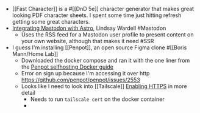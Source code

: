 - [[Fast Character]] is a #[[DnD 5e]] character generator that makes great looking PDF character sheets. I spent some time just hitting refresh getting some great characters.
- [Integrating Mastodon with Astro](https://www.lindsaykwardell.com/blog/integrate-mastodon-with-astro), Lindsay Wardell #Mastodon
	- Uses the RSS feed for a Mastodon user profile to present content on your own website, although that makes it need #SSR
- I guess I'm installing [[Penpot]], an open source Figma clone #[[Boris Mann/Home Lab]]
	- Downloaded the docker compose and ran it with the one liner from the [Penpot selfhosting Docker guide](https://help.penpot.app/technical-guide/getting-started/#install-with-docker)
	- Error on sign up because I'm accessing it over http https://github.com/penpot/penpot/issues/2553
	- Looks like I need to look into [[Tailscale]] [Enabling HTTPS](https://tailscale.com/kb/1153/enabling-https/) in more detail
		- Needs to run `tailscale cert` on the docker container
		-